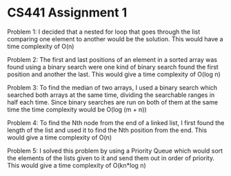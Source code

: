 # CS441 Assignment 1

Problem 1:
I decided that a nested for loop that goes through the list comparing one element to another would be the solution. This would have a time complexity of O(n)

Problem 2:
The first and last positions of an element in a sorted array was found using a binary search were one kind of binary search found the first position and another the last. This would give a time complexity of O(log n)

Problem 3:
To find the median of two arrays, I used a binary search which searched both arrays at the same time, dividing the searchable ranges in half each time. Since binary searches are run on both of them at the same time the time complexity would be O(log (m + n))

Problem 4:
To find the Nth node from the end of a linked list, I first found the length of the list and used it to find the Nth position from the end. This would give a time complexity of O(n)

Problem 5:
I solved this problem by using a Priority Queue which would sort the elements of the lists given to it and send them out in order of priority. This would give a time complexity of O(kn*log n)
